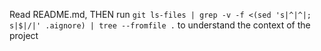 Read README.md, THEN run `git ls-files | grep -v -f <(sed 's|^|^|; s|$|/|' .aignore) | tree --fromfile .` to understand the context of the project